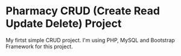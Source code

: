 # Pharmacy CRUD (Create Read Update Delete) Project
My firtst simple CRUD project. 
I'm using PHP, MySQL and Bootstrap Framework for this project.
